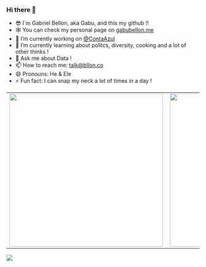 ### Hi there 👋

- 😎 I`m Gabriel Bellon, aka Gabu, and this my github !!
- 🕸 You can check my personal page on [gabubellon.me](https://gabubellon.me)
- 🔭 I’m currently working on [@ContaAzul](https://github.com/ContaAzul)
- 🌱 I’m currently learning about politcs, diversity, cooking and a lot of other thinks !
- 💬 Ask me about Data !
- 📫 How to reach me: talk@bllon.co
- 😄 Pronouns: He & Ele
- ⚡ Fun fact: I can snap my neck a lot of times in a day !


<center>
<table>
    <tr>
        <td><img width="400px" align="left" src="https://github-readme-stats.vercel.app/api/top-langs/?username=gabubellon&hide=html&layout=compact&theme=vue" /></td>
        <td><img width="400px" align="left" src="https://github-readme-stats.vercel.app/api?username=gabubellon&theme=vue"/></td>
    </tr>   
</table>
</center> 

![](https://komarev.com/ghpvc/?username=gabubellon&color=lightgrey&style=flat)
